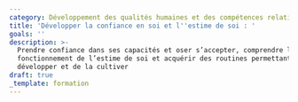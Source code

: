 ```yaml
---
category: Développement des qualités humaines et des compétences relationnelles
title: 'Développer la confiance en soi et l''estime de soi : '
goals: ''
description: >-
  Prendre confiance dans ses capacités et oser s’accepter, comprendre le
  fonctionnement de l’estime de soi et acquérir des routines permettant de la
  développer et de la cultiver
draft: true
_template: formation
---
```




